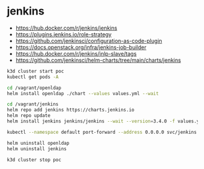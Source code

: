 # jenkins
- https://hub.docker.com/r/jenkins/jenkins
- https://plugins.jenkins.io/role-strategy
- https://github.com/jenkinsci/configuration-as-code-plugin
- https://docs.openstack.org/infra/jenkins-job-builder
- https://hub.docker.com/r/jenkins/jnlp-slave/tags
- https://github.com/jenkinsci/helm-charts/tree/main/charts/jenkins

```bash
k3d cluster start poc
kubectl get pods -A

cd /vagrant/openldap
helm install openldap ./chart --values values.yml --wait

cd /vagrant/jenkins
helm repo add jenkins https://charts.jenkins.io
helm repo update
helm install jenkins jenkins/jenkins --wait --version=3.4.0 -f values.yml

kubectl --namespace default port-forward --address 0.0.0.0 svc/jenkins 8080:8080

helm uninstall openldap
helm uninstall jenkins

k3d cluster stop poc
```

